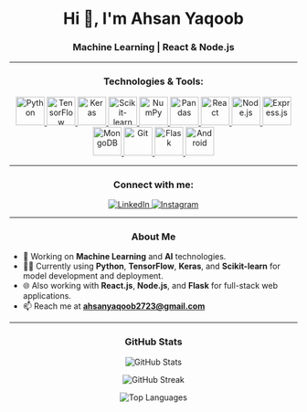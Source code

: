 <h1 align="center">Hi 👋, I'm Ahsan Yaqoob</h1>
<h3 align="center"> Machine Learning | React & Node.js </h3>

---

<h3 align="center">Technologies & Tools:</h3>
<p align="center">
  <!-- Machine Learning -->
  <a href="https://www.python.org" target="_blank" rel="noreferrer">
    <img src="https://cdn.jsdelivr.net/gh/devicons/devicon/icons/python/python-original-wordmark.svg" alt="Python" width="50" height="50"/>
  </a>
  <a href="https://www.tensorflow.org/" target="_blank" rel="noreferrer">
    <img src="https://cdn.jsdelivr.net/gh/devicons/devicon/icons/tensorflow/tensorflow-original.svg" alt="TensorFlow" width="50" height="50"/>
  </a>
  <a href="https://keras.io/" target="_blank" rel="noreferrer">
    <img src="https://upload.wikimedia.org/wikipedia/commons/a/ae/Keras_logo.svg" alt="Keras" width="50" height="50"/>
  </a>
  <a href="https://scikit-learn.org/" target="_blank" rel="noreferrer">
    <img src="https://upload.wikimedia.org/wikipedia/commons/0/05/Scikit_learn_logo_small.svg" alt="Scikit-learn" width="50" height="50"/>
  </a>
  <a href="https://numpy.org/" target="_blank" rel="noreferrer">
    <img src="https://cdn.jsdelivr.net/gh/devicons/devicon/icons/numpy/numpy-original.svg" alt="NumPy" width="50" height="50"/>
  </a>
  <a href="https://pandas.pydata.org/" target="_blank" rel="noreferrer">
    <img src="https://cdn.jsdelivr.net/gh/devicons/devicon/icons/pandas/pandas-original.svg" alt="Pandas" width="50" height="50"/>
  </a>

  <!-- Web Development -->
  <a href="https://reactjs.org" target="_blank" rel="noreferrer">
    <img src="https://cdn.jsdelivr.net/gh/devicons/devicon/icons/react/react-original-wordmark.svg" alt="React" width="50" height="50"/>
  </a>
  <a href="https://nodejs.org" target="_blank" rel="noreferrer">
    <img src="https://cdn.jsdelivr.net/gh/devicons/devicon/icons/nodejs/nodejs-original-wordmark.svg" alt="Node.js" width="50" height="50"/>
  </a>
  <a href="https://expressjs.com" target="_blank" rel="noreferrer">
    <img src="https://cdn.jsdelivr.net/gh/devicons/devicon/icons/express/express-original-wordmark.svg" alt="Express.js" width="50" height="50"/>
  </a>
  
  <!-- Database & Tools -->
  <a href="https://www.mongodb.com" target="_blank" rel="noreferrer">
    <img src="https://cdn.jsdelivr.net/gh/devicons/devicon/icons/mongodb/mongodb-original-wordmark.svg" alt="MongoDB" width="50" height="50"/>
  </a>
  <a href="https://git-scm.com/" target="_blank" rel="noreferrer">
    <img src="https://cdn.jsdelivr.net/gh/devicons/devicon/icons/git/git-original.svg" alt="Git" width="50" height="50"/>
  </a>
  
  <!-- Backend Framework -->
  <a href="https://flask.palletsprojects.com/" target="_blank" rel="noreferrer">
    <img src="https://cdn.jsdelivr.net/gh/devicons/devicon/icons/flask/flask-original.svg" alt="Flask" width="50" height="50"/>
  </a>

  <!-- Mobile -->
  <a href="https://developer.android.com/" target="_blank" rel="noreferrer">
    <img src="https://cdn.jsdelivr.net/gh/devicons/devicon/icons/android/android-original.svg" alt="Android" width="50" height="50"/>
  </a>
</p>

---

<h3 align="center">Connect with me:</h3>
<p align="center">
  <a href="https://www.linkedin.com/in/ahsanyaqoob/" target="blank">
    <img src="https://img.shields.io/badge/LinkedIn-blue?logo=linkedin&style=for-the-badge" alt="LinkedIn" />
  </a>
  <a href="https://instagram.com/ahsan_malik_27" target="blank">
    <img src="https://img.shields.io/badge/Instagram-purple?logo=instagram&style=for-the-badge" alt="Instagram" />
  </a>
</p>

---
<h3 align="center">About Me</h3>

- 🔬 Working on  **Machine Learning** and **AI** technologies.
- 👨‍💻 Currently using **Python**, **TensorFlow**, **Keras**, and **Scikit-learn** for model development and deployment.
- 🌐 Also working with **React.js**, **Node.js**, and **Flask** for full-stack web applications.
- 📫 Reach me at **ahsanyaqoob2723@gmail.com**

---

<h3 align="center">GitHub Stats</h3>

<p align="center">
  <img src="https://github-readme-stats.vercel.app/api?username=ahsanyaqoob&show_icons=true&theme=radical&locale=en" alt="GitHub Stats" />
</p>

<p align="center">
  <img src="https://github-readme-streak-stats.herokuapp.com/?user=ahsanyaqoob&theme=radical" alt="GitHub Streak" />
</p>

<p align="center">
  <img src="https://github-readme-stats.vercel.app/api/top-langs?username=ahsanyaqoob&show_icons=true&locale=en&layout=compact&theme=radical" alt="Top Languages" />
</p>
